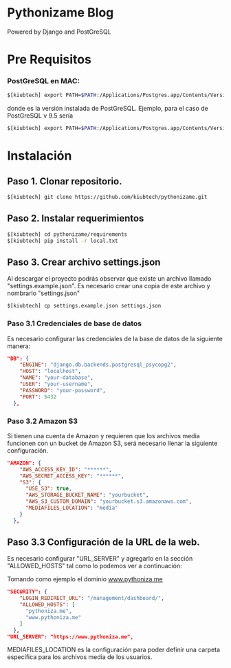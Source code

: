 # Pythonizame Blog

Powered by Django and PostGreSQL

# Pre Requisitos

### PostGreSQL en MAC:

```bash
$[kiubtech] export PATH=$PATH:/Applications/Postgres.app/Contents/Versions/<version>/bin
```

donde <version> es la versión instalada de PostGreSQL. Ejemplo, para el caso de PostGreSQL v 9.5 sería
```bash
$[kiubtech] export PATH=$PATH:/Applications/Postgres.app/Contents/Versions/9.5/bin
```


# Instalación

## Paso 1. Clonar repositorio. 

```bash
$[kiubtech] git clone https://github.com/kiubtech/pythonizame.git
```

## Paso 2. Instalar requerimientos

```bash
$[kiubtech] cd pythonizame/requirements
$[kiubtech] pip install -r local.txt
```

## Paso 3. Crear archivo settings.json

Al descargar el proyecto podrás observar que existe un archivo llamado "settings.example.json". Es necesario crear una copia de este archivo y nombrarlo "settings.json"

```bash
$[kiubtech] cp settings.example.json settings.json
```

### Paso 3.1 Credenciales de base de datos

Es necesario configurar las credenciales de la base de datos de la siguiente manera: 

```json
"DB": {
    "ENGINE": "django.db.backends.postgresql_psycopg2",
    "HOST": "localhost",
    "NAME": "your-database",
    "USER": "your-username",
    "PASSWORD": "your-password",
    "PORT": 5432
  },
```
### Paso 3.2 Amazon S3

Si tienen una cuenta de Amazon y requieren que los archivos media funcionen con un bucket de Amazon S3, será necesario llenar la siguiente configuración.

```json
"AMAZON": {
    "AWS_ACCESS_KEY_ID": "******",
    "AWS_SECRET_ACCESS_KEY": "******",
    "S3": {
      "USE_S3": true,
      "AWS_STORAGE_BUCKET_NAME": "yourbucket",
      "AWS_S3_CUSTOM_DOMAIN": "yourbucket.s3.amazonaws.com",
      "MEDIAFILES_LOCATION": "media"
    }
  },
```

## Paso 3.3 Configuración de la URL de la web. 

Es necesario configurar "URL_SERVER" y agregarlo en la sección "ALLOWED_HOSTS" tal como lo podemos ver a continuación:

Tomando como ejemplo el dominio www.pythoniza.me


```json
"SECURITY": {
    "LOGIN_REDIRECT_URL": "/management/dashboard/",
    "ALLOWED_HOSTS": [
      "pythoniza.me",
      "www.pythoniza.me"
    ]
  },
"URL_SERVER": "https://www.pythoniza.me",
```

MEDIAFILES_LOCATION es la configuración para poder definir una carpeta específica para los archivos media de los usuarios. 



 